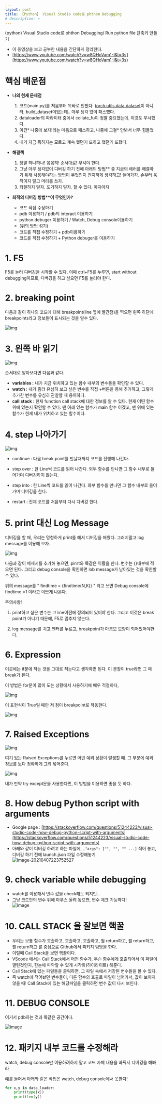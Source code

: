 ```yaml
---
layout: post
title: 【Python】 Visual Studio code로 phthon Debugging
# description: > 
---
```


(python) Visual Studio code로 phthon Debugging/ Run python file 단축키 만들기

- 이 동영상을 보고 공부한 내용을 간단하게 정리한다. 
- [https://www.youtube.com/watch?v=w8QHoVam1-I&t=3s](https://www.youtube.com/watch?v=w8QHoVam1-I&t=3s)

 

# 핵심 배운점

- **나의 현재 문제점**
  1. 코드(main.py)를 처음부터 똑바로 안봤다. [torch.utils.data.dataset](https://pytorch.org/docs/stable/data.html#torch.utils.data.Dataset)이 아니라, build_dataset이었는데.. 아무 생각 없이 패스했다. 
  2. dataloader의 파라미터 중에서 collate_fu이 정말 중요했는데, 이것도 무시했다. 
  3. 이건* 나중에 보자!라는 마음으로 패스하고, 나중에 그걸* 안봐서 너무 힘들었다. 
  4. 내가 지금 뭐하지는 모르고 계속 했던거 또하고 했던거 또했다.

- **해결책**
  1. 정말 하나하나! 꼼꼼히! 순서대로! 부셔야 한다. 
  2. 그냥 아무 생각없이 디버깅 하기 전에 아래의 방법** 중 지금의 에러를 해결하기 위해 사용해야하는 방법이 무엇인지 진지하게 생각하고! 들어가자. 손부터 움직이지 말고 머리를 쓰자. 
  3. 좌절하지 말자. 포기하지 말자. 할 수 있다. 아자아자

- **최적의 디버깅 방법\*\*이 무엇인가?**
  - 코드 직접 수정하기
  - pdb 이용하기 / pdb의 interact 이용하기
  - python debuger 이용하기 / Watch, Debug console이용하기
  - (위의 방법 섞기)
  - 코드를 직접 수정하기 + pdb이용하기
  - 코드를 직접 수정하기 + Python debuger를 이용하기



# **1. F5**

F5를 눌러 디버깅을 시작할 수 있다. 
이때 ctrl+F5를 누루면, start without debugging이므로, 디버깅을 하고 싶으면 F5를 눌러야 한다.

 

# **2. breaking point**

다음과 같이 하나의 코드에 대해 breakpoint(line 옆에 빨간점)을 찍으면 왼쪽 하단에 breakpoints라고 정보들이 표시되는 것을 알수 있다. 

![img](https://k.kakaocdn.net/dn/DjNzt/btqCpQ02W93/m6KsgMnnQC3xGXhYvzbrw1/img.png)



#  **3. 왼쪽 바 읽기**

![img](https://k.kakaocdn.net/dn/usuqc/btqCpQGIyks/SkGALHZgGLO07KlnXxbVJk/img.png)

순서대로 알아보다면 다음과 같다.

- **variables :** 내가 지금 위치하고 있는 함수 내부의 변수들을 확인할 수 있다. 
- **watch :** 내가 좀더 유심히 보고 싶은 변수를 직접 +버튼을 통해 추가하고, 그렇게 추가한 변수를 유심히 관찰할 때 용이하다.
- **call stack** : 현재 function call stack에 대한 정보를 알 수 있다. 현재 어떤 함수 위에 있는지 확인할 수 있다. 맨 아래 있는 함수가 main 함수 이겠고, 맨 위에 있는 함수가 현재 내가 위치하고 있는 함수이다. 

 

# **4. step 나아가기**

![img](https://k.kakaocdn.net/dn/qPyZA/btqCkRtmYoc/MbMftJ7i0cJnWHl3apumP1/img.png)

- continue : 다음 break point를 만날때까지 코드를 진행해 나간다. 
- step over : 한 Line씩 코드를 읽어 나간다. 외부 함수를 만나면 그 함수 내부로 들어가며 디버깅하지 않는다. 
- step into : 한 Line씩 코드를 읽어 나간다. 외부 함수를 만나면 그 함수 내부로 들어가며 디버깅을 한다. 

- restart : 전체 코드를 처음부터 다시 디버깅 한다. 


 

 

 

# **5. print 대신 Log Message**

디버깅을 할 때, 우리는 멍청하게 print를 해서 디버깅을 해왔다. 그러지말고 log message를 이용해 보자.

![img](https://k.kakaocdn.net/dn/bZwiaX/btqCqNweci5/D3rpQDTjPnmdhOlPt7g9F0/img.png)

다음과 같이 메세지를 추가해 놓으면, pinrt와 똑같은 역활을 한다. 변수는 {}내부에 적으면 된다. 그리고 debug console을 확인하면 lob message가 남아있는 것을 확인할 수 있다.

위의 message를 " findtime = {findtime(N,K)} " 라고 쓰면 Debug console에 findtime =1 이라고 이쁘게 나온다. 

주의사항!

1. print하고 싶은 변수는 그 line이전에 정의되어 있어야 한다. 그리고 이것은 break point가 아니기 때문에, F5로 멈추지 않는다.

2. log message를 치고 엔터를 누르고, breakpoint가 마름모 모양이 되어있어야한다. 



#  6. Expression 

이곳에는 if문에 적는 것을 그대로 적는다고 생각하면 된다. 이 문장이 true라면 그 때 break가 된다. 

이 방법은 for문이 많이 도는 상황에서 사용하기에 매우 적절하다,



![img](https://k.kakaocdn.net/dn/dw4Nft/btqCrj9vkEP/K5jDMNMqkr9DaBxPbAFWb1/img.png)



이 표현식이 True일 때만 저 점이 breakpoint로 작동한다. 

![img](https://k.kakaocdn.net/dn/coC8Mc/btqCqOhCp6Q/nVltQpeTlwNXtX7zgimctk/img.png)



# **7. Raised Exceptions**

![img](https://k.kakaocdn.net/dn/cZcAjR/btqCjQIhPOl/RiFIfClOnChxwFNV6nmFd1/img.png)

여기 있는 Raised Exceptions를 누르면 어떤 예외 상황이 발생할 때. 그 부분에 예외 정보를 보다 정확하게 그려 넣어준다. 

![img](https://k.kakaocdn.net/dn/GA2VK/btqCqNQwS4U/TxyiN6gcJxGPLUXP5rfB41/img.png)

내가 만약 try except문을 사용한다면, 이 방법을 이용하면 좋을 듯 하다. 

 

# 8. How debug Python script with arguments

- Google page : [https://stackoverflow.com/questions/51244223/visual-studio-code-how-debug-python-script-with-arguments](https://stackoverflow.com/questions/51244223/visual-studio-code-how-debug-python-script-with-arguments)
- 아래와 같이 디버깅 하려고 하는 파일에, `,"args": ["", "", "" ...]` 적어 놓고, 디버깅 하기 전에 launch.json 파일 수정해놓기    
  ![image-20210407223752527](https://user-images.githubusercontent.com/46951365/113965269-056d4500-9868-11eb-979f-270e9162edf8.png)





# 9. check variable while debugging

- watch를 이용해서 변수 값을 check해도 되지만... 
- 그냥 코드안의 변수 위에 마우스 올려 놓으면, 변수 체크 가능하다!     
  ![image](https://user-images.githubusercontent.com/46951365/113965335-2170e680-9868-11eb-9a92-2749e037786a.png)



# 10. CALL STACK 을 잘보면 핵꿀

- 우리는 보통 함수가 호출하고, 호출하고, 호출하고, 뭘 return하고, 뭘 return하고, 뭘 return하고 를 중심으로 Github에서 피키지 탐방을 한다. 
- 이럴때 Call Stack을 보면 핵꿀이다. 
- VScode 에서는 Call Stack에서 어떤 함수가, 무슨 함수에게 호출되어서 이 파일이 열린것인지, 한눈에 파악할 수 있게 시각화(하이라이트) 해준다.
- Call Stack에 있는 파일들을 클릭하면, 그 파일 속에서 저장된 변수들을 볼 수 있다. 
- 즉 watch에 적어놨던 변수들이, 다른 함수의 호출로 파일이 넘어가서, 값이 보이지 않을 때! Call Stack에 있는 해당파일을 클릭하면 변수 값이 다시 보인다.



# 11. DEBUG CONSOLE

여기서 pdb하는 것과 똑같은 공간이다. 

![image](https://user-images.githubusercontent.com/46951365/115108032-31e03a00-9fa9-11eb-98c6-38b124c17dca.png)



# 12. 패키지 내부 코드를 수정해라

watch, debug console만 이용하려하지 말고 코드 자체 내용을 바꿔서 디버깅을 해봐라

예를 들어서 아래와 같은 작업은 watch, debug console에서 못한다! 

```python
for x,y in data_loader:
    print(type(x))
	print(len(y))
```





















